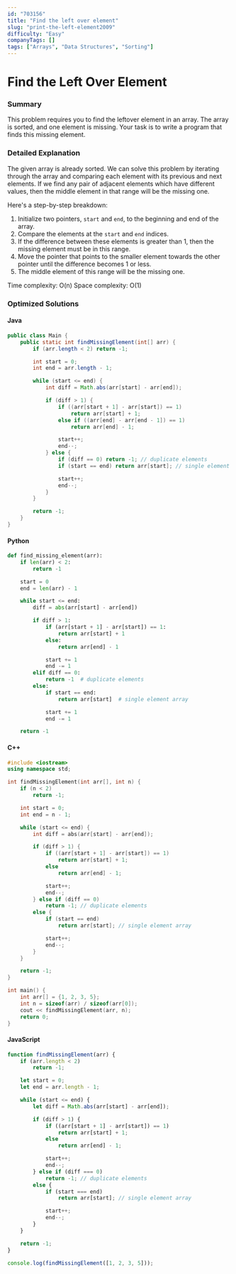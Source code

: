 ```yaml
---
id: "703156"
title: "Find the left over element"
slug: "print-the-left-element2009"
difficulty: "Easy"
companyTags: []
tags: ["Arrays", "Data Structures", "Sorting"]
---
```


**Find the Left Over Element**
==========================

### Summary
This problem requires you to find the leftover element in an array. The array is sorted, and one element is missing. Your task is to write a program that finds this missing element.

### Detailed Explanation
The given array is already sorted. We can solve this problem by iterating through the array and comparing each element with its previous and next elements. If we find any pair of adjacent elements which have different values, then the middle element in that range will be the missing one.

Here's a step-by-step breakdown:

1. Initialize two pointers, `start` and `end`, to the beginning and end of the array.
2. Compare the elements at the `start` and `end` indices.
3. If the difference between these elements is greater than 1, then the missing element must be in this range.
4. Move the pointer that points to the smaller element towards the other pointer until the difference becomes 1 or less.
5. The middle element of this range will be the missing one.

Time complexity: O(n)
Space complexity: O(1)

### Optimized Solutions

#### Java
```java
public class Main {
    public static int findMissingElement(int[] arr) {
        if (arr.length < 2) return -1;

        int start = 0;
        int end = arr.length - 1;

        while (start <= end) {
            int diff = Math.abs(arr[start] - arr[end]);

            if (diff > 1) {
                if ((arr[start + 1] - arr[start]) == 1)
                    return arr[start] + 1;
                else if ((arr[end] - arr[end - 1]) == 1)
                    return arr[end] - 1;

                start++;
                end--;
            } else {
                if (diff == 0) return -1; // duplicate elements
                if (start == end) return arr[start]; // single element array

                start++;
                end--;
            }
        }

        return -1;
    }
}
```

#### Python
```python
def find_missing_element(arr):
    if len(arr) < 2:
        return -1

    start = 0
    end = len(arr) - 1

    while start <= end:
        diff = abs(arr[start] - arr[end])

        if diff > 1:
            if (arr[start + 1] - arr[start]) == 1:
                return arr[start] + 1
            else:
                return arr[end] - 1

            start += 1
            end -= 1
        elif diff == 0:
            return -1  # duplicate elements
        else:
            if start == end:
                return arr[start]  # single element array

            start += 1
            end -= 1

    return -1
```

#### C++
```cpp
#include <iostream>
using namespace std;

int findMissingElement(int arr[], int n) {
    if (n < 2)
        return -1;

    int start = 0;
    int end = n - 1;

    while (start <= end) {
        int diff = abs(arr[start] - arr[end]);

        if (diff > 1) {
            if ((arr[start + 1] - arr[start]) == 1)
                return arr[start] + 1;
            else
                return arr[end] - 1;

            start++;
            end--;
        } else if (diff == 0)
            return -1; // duplicate elements
        else {
            if (start == end)
                return arr[start]; // single element array

            start++;
            end--;
        }
    }

    return -1;
}

int main() {
    int arr[] = {1, 2, 3, 5};
    int n = sizeof(arr) / sizeof(arr[0]);
    cout << findMissingElement(arr, n);
    return 0;
}
```

#### JavaScript
```javascript
function findMissingElement(arr) {
    if (arr.length < 2)
        return -1;

    let start = 0;
    let end = arr.length - 1;

    while (start <= end) {
        let diff = Math.abs(arr[start] - arr[end]);

        if (diff > 1) {
            if ((arr[start + 1] - arr[start]) == 1)
                return arr[start] + 1;
            else
                return arr[end] - 1;

            start++;
            end--;
        } else if (diff === 0)
            return -1; // duplicate elements
        else {
            if (start === end)
                return arr[start]; // single element array

            start++;
            end--;
        }
    }

    return -1;
}

console.log(findMissingElement([1, 2, 3, 5]));
```